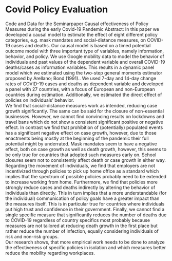 # Covid Policy Evaluation
Code and Data for the Seminarpaper Causal effectiveness of Policy Measures during the early Covid-19 Pandemic
Abstract:
In this paper we developed a causal model to estimate the effect of eight different policy categories, e.g. mask mandates and social-distance measures, on COVID-19 cases and deaths. Our causal model is based on a timed potential outcome model with three important type of variables, namely information, behavior, and policy. We use Google mobility data to model the behavior of individuals and past values of the dependent variable and overall COVID-19 deaths/cases as information variables. This results in a dynamic panel model which we estimated using the two-step general moments estimator proposed by Arellano; Bond (1991).. We used 7-day and 14-day change rates of COVID-19 cases and deaths as dependent variable and developed a panel with 27 countries, with a focus of European and non-European countries during estimation. Additionally, we estimated the direct effect of policies on individuals’ behavior. \
We find that social-distance measures work as intended, reducing case growth significantly. The same can be said for the closure of non-essential businesses. However, we cannot find convincing results on lockdowns and travel bans which do not show a consistent significant positive or negative effect. In contrast we find that prohibition of (potentially) populated events has a significant negative effect on case growth, however, due to those enactments being mostly at the beginning of the pandemic their full potential might by underrated. Mask mandates seem to have a negative effect, both on case growth as well as death growth, however, this seems to be only true for countries that adopted such measures early on. School closures seem not to consistently affect death or case growth in either way. Regarding the movement of individuals, we find that employers are not incentivized through policies to pick up home office as a standard which implies that the spectrum of possible policies probably need to be extended to increase working from home. Furthermore, we find that policies more strongly reduce cases and deaths indirectly by altering the behavior of individuals than directly. This in turn implies that a more understandable (for the individual) communication of policy goals have a greater impact than the measures itself. This is in particular true for countries where individuals put high trust and confidence in their government. Finally, we cannot find a single specific measure that significantly reduces the number of deaths due to COVID-19 regardless of country specifics most probably because measures are not tailored at reducing death growth in the first place but rather reduce the number of infection, equally considering individuals of risk and non-risk groups. \
Our research shows, that more empirical work needs to be done to analyze the effectiveness of specific policies in isolation and which measures better reduce the mobility regarding workplaces. 

